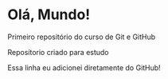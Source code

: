 # Olá, Mundo!
 Primeiro repositório do curso de Git e GitHub

 Reposítorio criado para estudo

 Essa linha eu adicionei diretamente do GitHub! 
